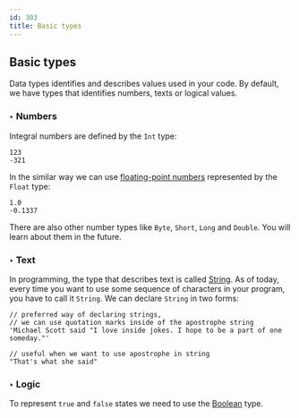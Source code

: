 ```yaml
---
id: 303
title: Basic types
---
```


## Basic types
Data types identifies and describes values used in your code. 
By default, we have types that identifies numbers, texts or logical values.

### ‣ Numbers
Integral numbers are defined by the `Int` type:

```panda
123
-321
```

In the similar way we can use [floating-point numbers](https://en.wikipedia.org/wiki/Floating-point_arithmetic) represented by the `Float` type:

```panda
1.0
-0.1337
```

There are also other number types like `Byte`, `Short`, `Long` and `Double`.
You will learn about them in the future.

### ‣ Text
In programming, the type that describes text is called [String](https://en.wikipedia.org/wiki/String_(computer_science)). 
As of today, every time you want to use some sequence of characters in your program, you have to call it `String`.
We can declare `String` in two forms:

```panda
// preferred way of declaring strings, 
// we can use quotation marks inside of the apostrophe string
'Michael Scott said "I love inside jokes. I hope to be a part of one someday."'

// useful when we want to use apostrophe in string
"That's what she said"
```

### ‣ Logic
To represent `true` and `false` states we need to use the [Boolean](https://en.wikipedia.org/wiki/Boolean_data_type) type.
